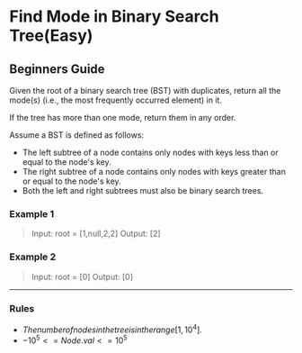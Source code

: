 # Find Mode in Binary Search Tree(Easy)

## Beginners Guide

Given the root of a binary search tree (BST) with duplicates, return all the mode(s) (i.e., the most frequently occurred element) in it.

If the tree has more than one mode, return them in any order.

Assume a BST is defined as follows:

* The left subtree of a node contains only nodes with keys less than or equal to the node's key.
* The right subtree of a node contains only nodes with keys greater than or equal to the node's key.
* Both the left and right subtrees must also be binary search trees.

### Example 1

> Input: root = [1,null,2,2]
Output: [2]

### Example 2

> Input: root = [0]
Output: [0]

---

### Rules

* $The number of nodes in the tree is in the range [1, 10^4].$
* $-10^5 <= Node.val <= 10^5$
